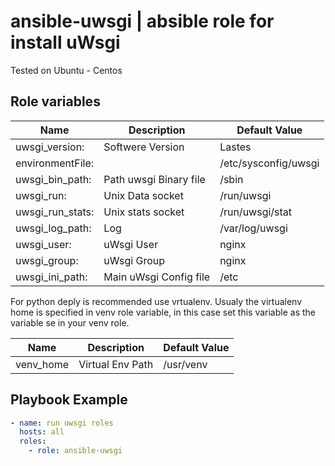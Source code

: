 # ansible-uwsgi | absible role for install uWsgi
Tested on Ubuntu -  Centos
## Role variables
| Name | Description | Default Value |
| --- | --- | --- |
|uwsgi_version:| Softwere Version | Lastes
|environmentFile:|  | /etc/sysconfig/uwsgi|
|uwsgi_bin_path: | Path uwsgi Binary file | /sbin|
|uwsgi_run: | Unix Data socket | /run/uwsgi|
|uwsgi_run_stats:| Unix stats socket | /run/uwsgi/stat|
|uwsgi_log_path:| Log | /var/log/uwsgi|
|uwsgi_user:| uWsgi User |nginx|
|uwsgi_group:| uWsgi Group | nginx|
|uwsgi_ini_path:| Main uWsgi Config file | /etc|

For python deply is recommended use vrtualenv.
Usualy the virtualenv home is specified in venv role variable, in this case set this variable as the variable se in your venv role.

| Name | Description | Default Value |
| --- | --- | --- |
|venv_home | Virtual Env Path | /usr/venv |

## Playbook Example
``` yml
- name: run uwsgi roles
  hosts: all
  roles:
    - role: ansible-uwsgi
```
